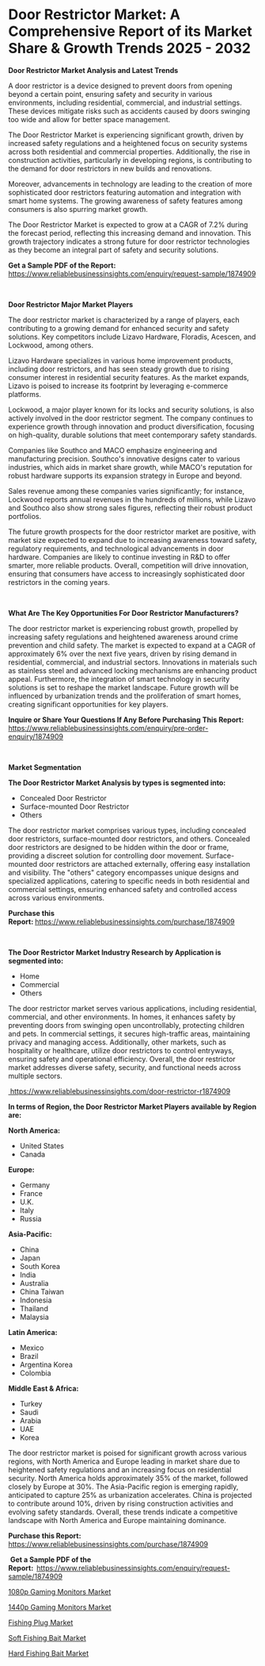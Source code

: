 <p><h1>Door Restrictor Market: A Comprehensive Report of its Market Share & Growth Trends 2025 - 2032</h1></p><p><strong>Door Restrictor Market Analysis and Latest Trends</strong></p>
<p><p>A door restrictor is a device designed to prevent doors from opening beyond a certain point, ensuring safety and security in various environments, including residential, commercial, and industrial settings. These devices mitigate risks such as accidents caused by doors swinging too wide and allow for better space management. </p><p>The Door Restrictor Market is experiencing significant growth, driven by increased safety regulations and a heightened focus on security systems across both residential and commercial properties. Additionally, the rise in construction activities, particularly in developing regions, is contributing to the demand for door restrictors in new builds and renovations. </p><p>Moreover, advancements in technology are leading to the creation of more sophisticated door restrictors featuring automation and integration with smart home systems. The growing awareness of safety features among consumers is also spurring market growth. </p><p>The Door Restrictor Market is expected to grow at a CAGR of 7.2% during the forecast period, reflecting this increasing demand and innovation. This growth trajectory indicates a strong future for door restrictor technologies as they become an integral part of safety and security solutions.</p></p>
<p><strong>Get a Sample PDF of the Report:&nbsp;</strong> <a href="https://www.reliablebusinessinsights.com/enquiry/request-sample/1874909?utm_campaign=60&utm_medium=2&utm_source=Github&utm_content=ia&utm_term=09022025&utm_id=door-restrictor">https://www.reliablebusinessinsights.com/enquiry/request-sample/1874909</a></p>
<p>&nbsp;</p>
<p><strong>Door Restrictor Major Market Players</strong></p>
<p><p>The door restrictor market is characterized by a range of players, each contributing to a growing demand for enhanced security and safety solutions. Key competitors include Lizavo Hardware, Floradis, Acescen, and Lockwood, among others. </p><p>Lizavo Hardware specializes in various home improvement products, including door restrictors, and has seen steady growth due to rising consumer interest in residential security features. As the market expands, Lizavo is poised to increase its footprint by leveraging e-commerce platforms.</p><p>Lockwood, a major player known for its locks and security solutions, is also actively involved in the door restrictor segment. The company continues to experience growth through innovation and product diversification, focusing on high-quality, durable solutions that meet contemporary safety standards.</p><p>Companies like Southco and MACO emphasize engineering and manufacturing precision. Southco's innovative designs cater to various industries, which aids in market share growth, while MACO's reputation for robust hardware supports its expansion strategy in Europe and beyond.</p><p>Sales revenue among these companies varies significantly; for instance, Lockwood reports annual revenues in the hundreds of millions, while Lizavo and Southco also show strong sales figures, reflecting their robust product portfolios. </p><p>The future growth prospects for the door restrictor market are positive, with market size expected to expand due to increasing awareness toward safety, regulatory requirements, and technological advancements in door hardware. Companies are likely to continue investing in R&D to offer smarter, more reliable products. Overall, competition will drive innovation, ensuring that consumers have access to increasingly sophisticated door restrictors in the coming years.</p></p>
<p>&nbsp;</p>
<p><strong>What Are The Key Opportunities For Door Restrictor Manufacturers?</strong></p>
<p><p>The door restrictor market is experiencing robust growth, propelled by increasing safety regulations and heightened awareness around crime prevention and child safety. The market is expected to expand at a CAGR of approximately 6% over the next five years, driven by rising demand in residential, commercial, and industrial sectors. Innovations in materials such as stainless steel and advanced locking mechanisms are enhancing product appeal. Furthermore, the integration of smart technology in security solutions is set to reshape the market landscape. Future growth will be influenced by urbanization trends and the proliferation of smart homes, creating significant opportunities for key players.</p></p>
<p><strong>Inquire or Share Your Questions If Any Before Purchasing This Report:</strong> <a href="https://www.reliablebusinessinsights.com/enquiry/pre-order-enquiry/1874909?utm_campaign=60&utm_medium=2&utm_source=Github&utm_content=ia&utm_term=09022025&utm_id=door-restrictor">https://www.reliablebusinessinsights.com/enquiry/pre-order-enquiry/1874909</a></p>
<p>&nbsp;</p>
<p><strong>Market Segmentation</strong></p>
<p><strong>The Door Restrictor Market Analysis by types is segmented into:</strong></p>
<p><ul><li>Concealed Door Restrictor</li><li>Surface-mounted Door Restrictor</li><li>Others</li></ul></p>
<p><p>The door restrictor market comprises various types, including concealed door restrictors, surface-mounted door restrictors, and others. Concealed door restrictors are designed to be hidden within the door or frame, providing a discreet solution for controlling door movement. Surface-mounted door restrictors are attached externally, offering easy installation and visibility. The "others" category encompasses unique designs and specialized applications, catering to specific needs in both residential and commercial settings, ensuring enhanced safety and controlled access across various environments.</p></p>
<p><strong>Purchase this Report:&nbsp;</strong><a href="https://www.reliablebusinessinsights.com/purchase/1874909?utm_campaign=60&utm_medium=2&utm_source=Github&utm_content=ia&utm_term=09022025&utm_id=door-restrictor">https://www.reliablebusinessinsights.com/purchase/1874909</a></p>
<p>&nbsp;</p>
<p><strong>The Door Restrictor Market Industry Research by Application is segmented into:</strong></p>
<p><ul><li>Home</li><li>Commercial</li><li>Others</li></ul></p>
<p><p>The door restrictor market serves various applications, including residential, commercial, and other environments. In homes, it enhances safety by preventing doors from swinging open uncontrollably, protecting children and pets. In commercial settings, it secures high-traffic areas, maintaining privacy and managing access. Additionally, other markets, such as hospitality or healthcare, utilize door restrictors to control entryways, ensuring safety and operational efficiency. Overall, the door restrictor market addresses diverse safety, security, and functional needs across multiple sectors.</p></p>
<p><a href="https://www.reliablebusinessinsights.com/door-restrictor-r1874909?utm_campaign=60&utm_medium=2&utm_source=Github&utm_content=ia&utm_term=09022025&utm_id=door-restrictor">&nbsp;https://www.reliablebusinessinsights.com/door-restrictor-r1874909</a></p>
<p><strong>In terms of Region, the Door Restrictor Market Players available by Region are:</strong></p>
<p>
    <p> <strong> North America: </strong>
        <ul>
            <li>United States</li>
            <li>Canada</li>
        </ul>
        </p> 
    <p> <strong> Europe: </strong>
        <ul>
            <li>Germany</li>
            <li>France</li>
            <li>U.K.</li>
            <li>Italy</li>
            <li>Russia</li>
        </ul>
        </p> 
    <p> <strong> Asia-Pacific: </strong>
        <ul>
            <li>China</li>
            <li>Japan</li>
            <li>South Korea</li>
            <li>India</li>
            <li>Australia</li>
            <li>China Taiwan</li>
            <li>Indonesia</li>
            <li>Thailand</li>
            <li>Malaysia</li>
        </ul>
        </p> 
    <p> <strong> Latin America: </strong>
        <ul>
            <li>Mexico</li>
            <li>Brazil</li>
            <li>Argentina Korea</li>
            <li>Colombia</li>
        </ul>
        </p> 
    <p> <strong> Middle East & Africa: </strong>
        <ul>
            <li>Turkey</li>
            <li>Saudi</li>
            <li>Arabia</li>
            <li>UAE</li>
            <li>Korea</li>
        </ul>
    </p>
    </p>
<p><p>The door restrictor market is poised for significant growth across various regions, with North America and Europe leading in market share due to heightened safety regulations and an increasing focus on residential security. North America holds approximately 35% of the market, followed closely by Europe at 30%. The Asia-Pacific region is emerging rapidly, anticipated to capture 25% as urbanization accelerates. China is projected to contribute around 10%, driven by rising construction activities and evolving safety standards. Overall, these trends indicate a competitive landscape with North America and Europe maintaining dominance.</p></p>
<p><strong>Purchase this Report: </strong><a href="https://www.reliablebusinessinsights.com/purchase/1874909?utm_campaign=60&utm_medium=2&utm_source=Github&utm_content=ia&utm_term=09022025&utm_id=door-restrictor">https://www.reliablebusinessinsights.com/purchase/1874909</a></p>
<p>&nbsp;<strong>Get a Sample PDF of the Report:&nbsp;&nbsp;</strong><a href="https://www.reliablebusinessinsights.com/enquiry/request-sample/1874909?utm_campaign=60&utm_medium=2&utm_source=Github&utm_content=ia&utm_term=09022025&utm_id=door-restrictor">https://www.reliablebusinessinsights.com/enquiry/request-sample/1874909</a></p>
<p><strong></strong></p>
<p><p><a href="https://github.com/awalinfucci/Market-Research-Report-List-1/blob/main/1080p-gaming-monitors-market.md?utm_campaign=60&utm_medium=2&utm_source=Github&utm_content=ia&utm_term=09022025&utm_id=door-restrictor">1080p Gaming Monitors Market</a></p><p><a href="https://github.com/bezdanteniz/Market-Research-Report-List-1/blob/main/1440p-gaming-monitors-market.md?utm_campaign=60&utm_medium=2&utm_source=Github&utm_content=ia&utm_term=09022025&utm_id=door-restrictor">1440p Gaming Monitors Market</a></p><p><a href="https://github.com/iceknahomi/Market-Research-Report-List-1/blob/main/fishing-plug-market.md?utm_campaign=60&utm_medium=2&utm_source=Github&utm_content=ia&utm_term=09022025&utm_id=door-restrictor">Fishing Plug Market</a></p><p><a href="https://github.com/rebheelder/Market-Research-Report-List-1/blob/main/soft-fishing-bait-market.md?utm_campaign=60&utm_medium=2&utm_source=Github&utm_content=ia&utm_term=09022025&utm_id=door-restrictor">Soft Fishing Bait Market</a></p><p><a href="https://github.com/tjoensfibich/Market-Research-Report-List-1/blob/main/hard-fishing-bait-market.md?utm_campaign=60&utm_medium=2&utm_source=Github&utm_content=ia&utm_term=09022025&utm_id=door-restrictor">Hard Fishing Bait Market</a></p></p>